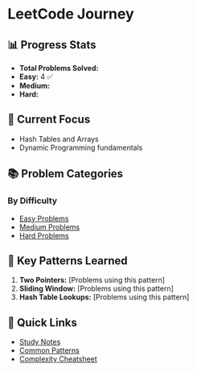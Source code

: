 # LeetCode Journey

## 📊 Progress Stats

- **Total Problems Solved:**
- **Easy:** 4 ✅
- **Medium:** 
- **Hard:** 

## 🎯 Current Focus

- Hash Tables and Arrays
- Dynamic Programming fundamentals

## 📚 Problem Categories

### By Difficulty

- [Easy Problems](./easy/)
- [Medium Problems](./medium/)
- [Hard Problems](./hard/)

## 🧠 Key Patterns Learned

1. **Two Pointers:** [Problems using this pattern]
2. **Sliding Window:** [Problems using this pattern]
3. **Hash Table Lookups:** [Problems using this pattern]

## 🔗 Quick Links

- [Study Notes](./notes/)
- [Common Patterns](./notes/patterns.md)
- [Complexity Cheatsheet](./notes/time-complexity-guide.md)


